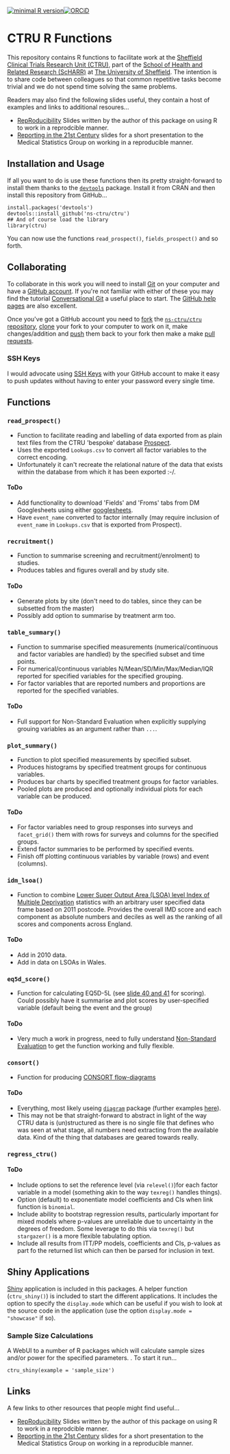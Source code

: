 [![minimal R version](https://img.shields.io/badge/R%3E%3D-3.4.0-brightgreen.svg)](https://cran.r-project.org/)[![ORCiD](https://img.shields.io/badge/ORCiD-0000--0001--8301--6857-green.svg)](https://orcid.org/0000-0001-8301-6857)

# CTRU R Functions

This repository contains R functions to facilitate work at the [Sheffield Clinical Trials Research Unit (CTRU)](https://www.shef.ac.uk/scharr/sections/dts/ctru), part of the [School of Health and Related Research (ScHARR)](http://www.sheffield.ac.uk/scharr) at [The University of Sheffield](http://www.sheffield.ac.uk/).  The intention is to share code between colleagues so that common repetitive tasks become trivial and we do not spend time solving the same problems.

Readers may also find the following slides useful, they contain a host of examples and links to additional resoures...


* [RepRoducibility](https://www.overleaf.com/read/czjppxskyxpj) Slides written by the author of this package on using R to work in a reprodcible manner.
* [Reporting in the 21st Century](https://www.overleaf.com/read/wkbxddshhgzg) slides for a short presentation to the Medical Statistics Group on working in a reproducible manner.


## Installation and Usage

If all you want to do is use these functions then its pretty straight-forward to install them thanks to the [`devtools`](https://cran.r-project.org/web/packages/devtools/index.html) package.  Install it from CRAN and then install this repository from GitHub...

```
install.packages('devtools')
devtools::install_github('ns-ctru/ctru')
## And of course load the library
library(ctru)
```

You can now use the functions `read_prospect()`, `fields_prospect()` and so forth.


## Collaborating

To collaborate in this work you will need to install [Git](https://git-scm.com) on your computer and have a [GitHub account](https://www.github.com/join).  If you're not familiar with either of these you may find the tutorial [Conversational Git](http://blog.anvard.org/conversational-git/) a useful place to start.  The [GitHub help pages](https://help.github.com/) are also excellent.

Once you've got a GitHub account you need to [fork](https://guides.github.com/activities/forking/) the [`ns-ctru/ctru` repository](https://github.com/ns-ctru/ctru), [clone](https://git-scm.com/docs/git-clone) your fork to your computer to work on it, make changes/addition and [push](https://help.github.com/articles/pushing-to-a-remote/) them back to your fork then make a make [pull requests](https://git-scm.com/docs/git-pull).

### SSH Keys

I would advocate using [SSH Keys](https://help.github.com/articles/generating-an-ssh-key/) with your GitHub account to make it easy to push updates without having to enter your password every single time.

## Functions

### `read_prospect()`

* Function to facilitate reading and labelling of data exported from as plain text files from the CTRU 'bespoke' database [Prospect](https://www.ctru-prospect.shef.ac.uk/).
* Uses the exported `Lookups.csv` to convert all factor variables to the correct encoding.
* Unfortunately it can't recreate the relational nature of the data that exists within the database from which it has been exported :-/.

#### ToDo

* Add functionality to download 'Fields' and 'Froms' tabs from DM Googlesheets using either [googlesheets](https://cran.r-project.org/web/packages/googlesheets/index.html).
* Have `event_name` converted to factor internally (may require inclusion of `event_name` in `Lookups.csv` that is exported from Prospect).

### `recruitment()`

* Function to summarise screening and recruitment(/enrolment) to studies.
* Produces tables and figures overall and by study site.

#### ToDo

* Generate plots by site (don't need to do tables, since they can be subsetted from the master)
* Possibly add option to summarise by treatment arm too.

### `table_summary()`

* Function to summarise specified measurements (numerical/continuous and factor variables are handled) by the specified subset and time points.
* For numerical/continuous variables N/Mean/SD/Min/Max/Median/IQR reported for specified variables for the specified grouping.
* For factor variables that are reported numbers and proportions are reported for the specified variables.

#### ToDo

* Full support for Non-Standard Evaluation when explicitly supplying grouing variables as an argument rather than `...`.

### `plot_summary()`

* Function to plot specified measurements by specified subset.
* Produces histograms by specified treatment groups for continuous variables.
* Produces bar charts by specified treatment groups for factor variables.
* Pooled plots are produced and optionally individual plots for each variable can be produced.

#### ToDo

* For factor variables need to group responses into surveys and `facet_grid()` them with rows for surveys and columns for the specified groups.
* Extend factor summaries to be performed by specified events.
* Finish off plotting continuous variables by variable (rows) and event (columns).

### `idm_lsoa()`

* Function to combine [Lower Super Output Area (LSOA) level Index of Multiple Deprivation](https://www.gov.uk/government/statistics/english-indices-of-deprivation-2015) statistics with an arbitrary user specified data frame based on 2011 postcode.  Provides the overall IMD score and each component as absolute numbers and deciles as well as the ranking of all scores and components across England.

#### ToDo

* Add in 2010 data.
* Add in data on LSOAs in Wales.

### `eq5d_score()`

* Function for calculating EQ5D-5L (see [slide 40 and 41](http://www.slideshare.net/OHENews/ohe-seminar-5ll-value-set-oct2014-revised-jun15) for scoring).  Could possibly have it summarise and plot scores by user-specified variable (default being the event and the group)

#### ToDo

* Very much a work in progress, need to fully understand [Non-Standard Evaluation](http://dplyr.tidyverse.org/articles/programming.html) to get the function working and fully flexible.


### `consort()`

* Function for producing [CONSORT flow-diagrams](http://www.consort-statement.org/consort-statement/flow-diagram)
#### ToDo

* Everything, most likely useing [`diagram`](https://cran.r-project.org/web/packages/diagram/index.html) package (further examples [here](https://stackoverflow.com/questions/4722689/creating-tree-diagram-for-showing-case-count-using-r)).
* This may not be that straight-forward to abstract in light of the way CTRU data is (un)structured as there is no single file that defines who was seen at what stage, all numbers need extracting from the available data.  Kind of the thing that databases are geared towards really.

### `regress_ctru()`

#### ToDo

* Include options to set the reference level (via `relevel()`)for each factor variable in a model (something akin to the way `texreg()` handles things).
* Option (default) to exponentiate model coefficients and CIs when link function is `binomial`.
* Include ability to bootstrap regression results, particularly important for mixed models where p-values are unreliable due to uncertainty in the degrees of freedom.  Some leverage to do this via `texreg()` but `stargazer()` is a more flexible tabulating option.
* Include all results from ITT/PP models, coefficients and CIs, p-values as part fo the returned list which can then be parsed for inclusion in text.

## Shiny Applications

[Shiny]() application is included in this packages. A helper function (`ctru_shiny()`) is included to start the different applications.  It includes the option to specify the `display.mode` which can be useful if you wish to look at the source code in the application (use the option `display.mode = "showcase"` if so).

### Sample Size Calculations

A WebUI to a number of R packages which will calculate sample sizes and/or power for the specified parameters.  .  To start it run...

    ctru_shiny(example = 'sample_size')

## Links

A few links to other resources that people might find useful...

  * [RepRoducibility](https://www.overleaf.com/read/czjppxskyxpj) Slides written by the author of this package on using R to work in a reprodcible manner.
  * [Reporting in the 21st Century](https://www.overleaf.com/read/wkbxddshhgzg) slides for a short presentation to the Medical Statistics Group on working in a reproducible manner.
